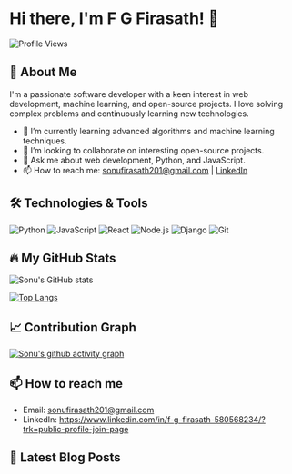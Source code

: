 # Hi there, I'm F G Firasath! 👋

![Profile Views](https://komarev.com/ghpvc/?username=SonuFirasath)

## 🚀 About Me

I'm a passionate software developer with a keen interest in web development, machine learning, and open-source projects. I love solving complex problems and continuously learning new technologies.

- 🌱 I’m currently learning advanced algorithms and machine learning techniques.
- 👯 I’m looking to collaborate on interesting open-source projects.
- 💬 Ask me about web development, Python, and JavaScript.
- 📫 How to reach me: sonufirasath201@gmail.com | [LinkedIn](https://www.linkedin.com/in/f-g-firasath-580568234/?trk=public-profile-join-page
)

## 🛠️ Technologies & Tools

![Python](https://img.shields.io/badge/-Python-333?style=flat&logo=python)
![JavaScript](https://img.shields.io/badge/-JavaScript-333?style=flat&logo=javascript)
![React](https://img.shields.io/badge/-React-333?style=flat&logo=react)
![Node.js](https://img.shields.io/badge/-Node.js-333?style=flat&logo=node.js)
![Django](https://img.shields.io/badge/-Django-333?style=flat&logo=django)
![Git](https://img.shields.io/badge/-Git-333?style=flat&logo=git)

## 🔥 My GitHub Stats

![Sonu's GitHub stats](https://github-readme-stats.vercel.app/api?username=SonuFirasath&show_icons=true&theme=radical)

[![Top Langs](https://github-readme-stats.vercel.app/api/top-langs/?username=SonuFirasath&layout=compact&theme=radical)](https://github.com/anuraghazra/github-readme-stats)

## 📈 Contribution Graph

[![Sonu's github activity graph](https://activity-graph.herokuapp.com/graph?username=SonuFirasath&theme=react-dark)](https://github.com/ashutosh00710/github-readme-activity-graph)

## 📫 How to reach me

- Email: sonufirasath201@gmail.com
- LinkedIn: https://www.linkedin.com/in/f-g-firasath-580568234/?trk=public-profile-join-page

## 📝 Latest Blog Posts

<!-- BLOG-POST-LIST:START -->
<!-- BLOG-POST-LIST:END -->

<!--
**SonuFirasath/SonuFirasath** is a ✨ _special_ ✨ repository because its `README.md` (this file) appears on your GitHub profile.
-->
